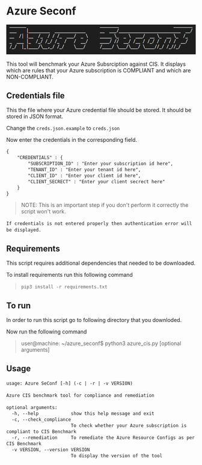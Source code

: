 # Azure Seconf

![Azure_Seconf](logo.png)

This tool will benchmark your Azure Subsrciption against CIS. It displays which are rules that your Azure subscription is COMPLIANT and which are NON-COMPLIANT.

## Credentials file
This the file where your Azure credential file should be stored. It should be stored in JSON format.

Change the `creds.json.example` to `creds.json`

Now enter the credentials in the corresponding field.

```
{
    "CREDENTIALS" : {
        "SUBSCRIPTION_ID" : "Enter your subscription id here",
        "TENANT_ID" : "Enter your tenant id here",
        "CLIENT_ID" : "Enter your client id here",
        "CLIENT_SECRECT" : "Enter your client secrect here"
    }
}
```
> NOTE: This is an important step if you don't perform it correctly the script won't work. 

`If credentials is not entered properly then authentication error will be displayed.`

## Requirements
This script requires additional dependencies that needed to be downloaded.

To install requirements run this following command

> `pip3 install -r requirements.txt`

## To run

In order to run this script go to following directory that you downloded.

Now run the following command
> user@machine: ~/azure_seconf$ python3 azure_cis.py [optional arguments]

## Usage
```
usage: Azure SeConf [-h] (-c | -r | -v VERSION)

Azure CIS benchmark tool for compliance and remediation

optional arguments:
  -h, --help            show this help message and exit
  -c, --check_compliance
                        To check whether your Azure subscription is compliant to CIS Benchmark
  -r, --remediation     To remediate the Azure Resource Configs as per CIS Benchmark
  -v VERSION, --version VERSION
                        To display the version of the tool
```